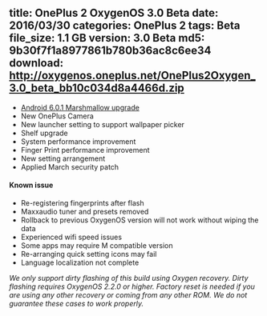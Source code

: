 title: OnePlus 2 OxygenOS 3.0 Beta
date: 2016/03/30
categories: OnePlus 2
tags: Beta
file_size: 1.1 GB
version: 3.0 Beta
md5: 9b30f7f1a8977861b780b36ac8c6ee34
download: http://oxygenos.oneplus.net/OnePlus2Oxygen_3.0_beta_bb10c034d8a4466d.zip
---
* [Android 6.0.1 Marshmallow upgrade](https://www.android.com/versions/marshmallow-6-0/)
* New OnePlus Camera
* New launcher setting to support wallpaper picker
* Shelf upgrade
* System performance improvement
* Finger Print performance improvement
* New setting arrangement
* Applied March security patch

#### Known issue
* Re-registering fingerprints after flash
* Maxxaudio tuner and presets removed
* Rollback to previous OxygenOS version will not work without wiping the data
* Experienced wifi speed issues
* Some apps may require M compatible version
* Re-arranging quick setting icons may fail
* Language localization not complete

*We only support dirty flashing of this build using Oxygen recovery. Dirty flashing requires OxygenOS 2.2.0 or higher. Factory reset is needed if you are using any other recovery or coming from any other ROM. We do not guarantee these cases to work properly.*
